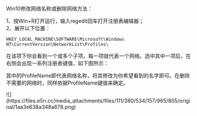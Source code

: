 <p>Win10修改网络名称或删除网络方法：</p><p>1、按Win+R打开运行，输入regedit回车打开注册表编辑器；<br>2、展开以下位置：</p><pre><code>HKEY_LOCAL_MACHINE\SOFTWARE\Microsoft\Windows NT\CurrentVersion\NetworkList\Profiles\<br></code></pre><p>在该项下你会看到一个或多个子项，每一项就代表一个网络。选中其中一项后，在右侧会出现一系列注册表键值，如下图所示：</p><p>其中的ProfileName即代表网络名称，将其修改为你希望看到的名字即可。在删除不需要的网络时，同样依据ProfileName键值来确定。</p>
![](https://files.e5n.cc/media_attachments/files/111/380/534/157/965/805/original/1aa3e638a348a878.png)